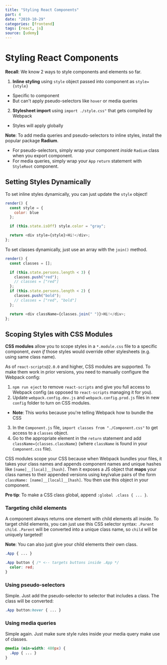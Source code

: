 ```yaml
---
title: "Styling React Components"
part: 4
date: "2019-10-29"
categories: [frontend]
tags: [react, js]
source: [udemy]
---
```


# Styling React Components

**Recall**: We know 2 ways to style components and elements so far.

1. **Inline styling** using `style` object passed into component as `style={style}`
  * Specific to component
  * But can't apply pseudo-selectors like `hover` or media queries
2. **Stylesheet import** using `import ./style.css"` that gets compiled by Webpack
  * Styles will apply globally

**Note**: To add media queries and pseudo-selectors to inline styles, install the popular package **Radium**.
  * For pseudo-selectors, simply wrap your component *inside* `Radium` class when you export component.
  * For media queries, simply wrap your `App` `return` statement with `StyleRoot` component.

## Setting Styles Dynamically

To set inline styles dynamically, you can just update the `style` object!

```js
render() {
  const style = {
    color: blue
  };

  if (this.state.isOff) style.color = "gray";

  return <div style={style}>Hi!</div>;
};
```

To set classes dynamically, just use an array with the `join()` method.

```js
render() {
  const classes = [];

  if (this.state.persons.length < 3) {
    classes.push("red");
    // classes = ["red"]
  };
  if (this.state.persons.length < 2) {
    classes.push("bold");
    // classes = ["red", "bold"]
  };

  return <div className={classes.join(" ")}>Hi!</div>;
};
```

## Scoping Styles with CSS Modules

**CSS modules** allow you to scope styles in a `*.module.css` file to a specific component, *even if* those styles would override other stylesheets (e.g. using same class name).

As of `react-scripts@2.0.0` and higher, CSS modules are supported. To make them work in prior versions, you need to manually configure the Webpack config:

1. `npm run eject` to remove `react-scripts` and give you full access to Webpack config (as opposed to `react-scripts` managing it for you).
2. Update `webpack.config.dev.js` and `webpack.config.prod.js` files in new `config` folder to turn on CSS modules.
  * **Note**: This works because you're telling Webpack how to bundle the CSS
3. In the `Component.js` file, `import classes from "./Component.css"` to get access to a `classes` object.
4. Go to the appropriate element in the `return` statement and add `className={classes.className}` (where `className` is found in your `Component.css` file).

CSS modules scope your CSS because when Webpack bundles your files, it takes your class names and appends component names and unique hashes like `[name]__[local]__[hash]`. Then it exposes a JS object that **maps** your class names to their appended versions using key/value pairs of the form `className: [name]__[local]__[hash]`. You then use this object in your component.

**Pro tip**: To make a CSS class global, append `:global .class { ... }`.

### Targeting child elements

A component always returns one element with child elements all inside. To target child elements, you can just use this CSS selector syntax: `.Parent child`. `.Parent` will be converted into a unique class name, so `child` will be uniquely targeted!

**Note**: You can also just give your child elements their own class.

```css
.App { ... }

.App button { /* <-- targets buttons inside .App */
  color: red;
}
```

### Using pseudo-selectors

Simple. Just add the pseudo-selector to selector that includes a class. The class will be converted:

```css
.App button:hover { ... }
```

### Using media queries

Simple again. Just make sure style rules inside your media query make use of classes.

```css
@media (min-width: 480px) {
  .App { ... }
}
```
